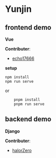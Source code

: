 # Yunjin

## frontend demo

**Vue**

**Contributer**: 

- [echo17666](https://github.com/echo17666)

**setup**
```
npm install
npm run serve
```
or
```
    pnpm install
    pnpm run serve
```

## backend demo

**Django**

**Contributer**: 

- [halorZero](https://github.com/halorZero)
